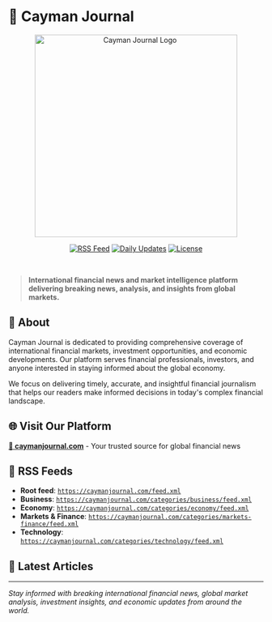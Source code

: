 # 🏦 Cayman Journal

<div align="center">
  <img src="https://caymanjournal.com/og-image.jpg" alt="Cayman Journal Logo" width="400"/>
  
  [![RSS Feed](https://img.shields.io/badge/RSS-Feed-orange?style=flat-square&logo=rss)](https://caymanjournal.com/feed.xml)
  [![Daily Updates](https://img.shields.io/badge/Updates-Daily-brightgreen?style=flat-square&logo=github-actions)](https://github.com/caymanjournal/caymanjournal/actions)
  [![License](https://img.shields.io/badge/License-MIT-blue?style=flat-square)](LICENSE)
</div>

<br>

> **International financial news and market intelligence platform delivering breaking news, analysis, and insights from global markets.**

## 🎯 About

Cayman Journal is dedicated to providing comprehensive coverage of international financial markets, investment opportunities, and economic developments. Our platform serves financial professionals, investors, and anyone interested in staying informed about the global economy.

We focus on delivering timely, accurate, and insightful financial journalism that helps our readers make informed decisions in today's complex financial landscape.

## 🌐 Visit Our Platform

**[🔗 caymanjournal.com](https://caymanjournal.com)** - Your trusted source for global financial news

## 📡 RSS Feeds

- **Root feed**: [`https://caymanjournal.com/feed.xml`](https://caymanjournal.com/feed.xml)
- **Business**: [`https://caymanjournal.com/categories/business/feed.xml`](https://caymanjournal.com/categories/business/feed.xml)
- **Economy**: [`https://caymanjournal.com/categories/economy/feed.xml`](https://caymanjournal.com/categories/economy/feed.xml)
- **Markets & Finance**: [`https://caymanjournal.com/categories/markets-finance/feed.xml`](https://caymanjournal.com/categories/markets-finance/feed.xml)
- **Technology**: [`https://caymanjournal.com/categories/technology/feed.xml`](https://caymanjournal.com/categories/technology/feed.xml)

<!-- FEED:START -->

## 📰 Latest Articles

<!-- This section is auto-generated by scripts/update-readme.ts -->

<!-- FEED:END -->

---

*Stay informed with breaking international financial news, global market analysis, investment insights, and economic updates from around the world.*


